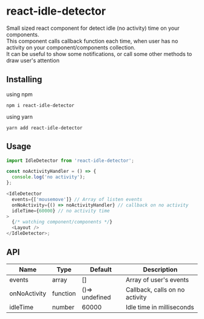 # react-idle-detector

Small sized react component for detect idle (no activity) time on your components.
<br>
This component calls callback function each time, when user has no activity on your component/components collection.
<br>
It can be useful to show some notifications, or call some other methods to draw user's attention

## Installing

using npm

```
npm i react-idle-detector
```

using yarn

```
yarn add react-idle-detector
```

## Usage

```js
import IdleDetector from 'react-idle-detector';

const noActivityHandler = () => {
  console.log('no activity');
};

<IdleDetector
  events={['mousemove']} // Array of listen events
  onNoActivity={() => noActivityHandler} // callback on no activity
  idleTime={60000} // no activity time
>
  {/* watching component/components */}
  <Layout />
</IdleDetector>;
```

## API

| Name         | Type     | Default        | Description                    |
| ------------ | -------- | -------------- | ------------------------------ |
| events       | array    | []             | Array of user's events         |
| onNoActivity | function | ()=> undefined | Callback, calls on no activity |
| idleTime     | number   | 60000          | Idle time in milliseconds      |
